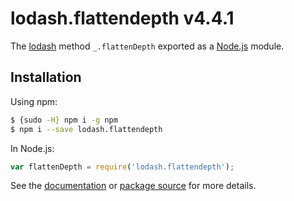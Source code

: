 # lodash.flattendepth v4.4.1

The [lodash](https://lodash.com/) method `_.flattenDepth` exported as a [Node.js](https://nodejs.org/) module.

## Installation

Using npm:
```bash
$ {sudo -H} npm i -g npm
$ npm i --save lodash.flattendepth
```

In Node.js:
```js
var flattenDepth = require('lodash.flattendepth');
```

See the [documentation](https://lodash.com/docs#flattenDepth) or [package source](https://github.com/lodash/lodash/blob/4.4.1-npm-packages/lodash.flattendepth) for more details.
